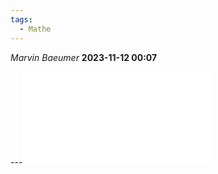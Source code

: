 ```yaml
---
tags:
  - Mathe
---
```

*Marvin Baeumer* **2023-11-12 00:07**

---![Abitur](PDF/Mathe/6%20Abiturprüfung%202023.pdf)
